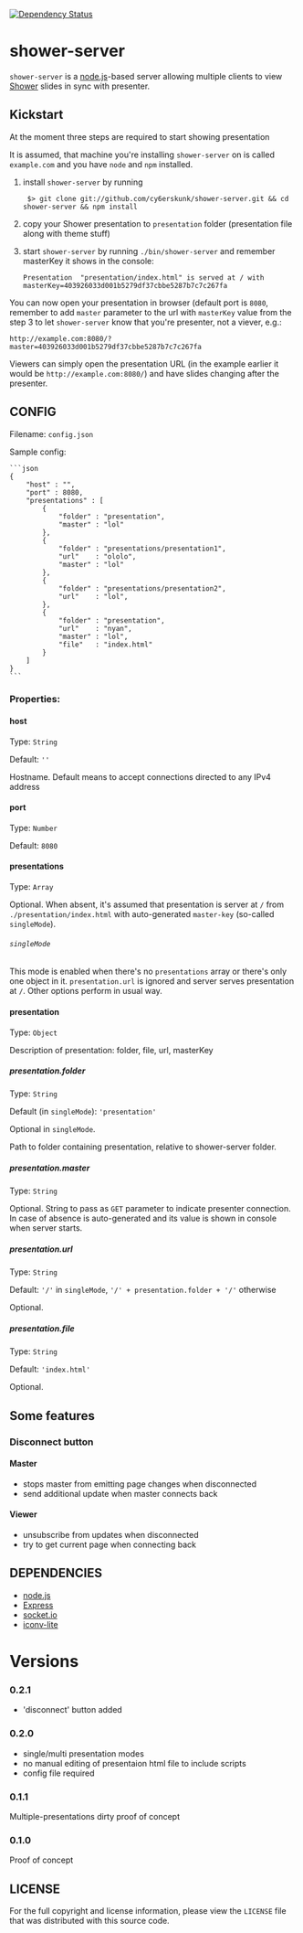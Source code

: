 [![Dependency Status](https://gemnasium.com/cy6erskunk/shower-server.png)](https://gemnasium.com/cy6erskunk/shower-server)

shower-server
======

`shower-server` is a [node.js][2]-based server allowing multiple clients to view [Shower][1] slides in sync with presenter.

Kickstart
---------
At the moment three steps are required to start showing presentation

It is assumed, that machine you're installing `shower-server` on is called `example.com` and
you have `node` and `npm` installed.

1. install `shower-server` by running

        $> git clone git://github.com/cy6erskunk/shower-server.git && cd shower-server && npm install

2. copy your Shower presentation to `presentation` folder (presentation file along with theme stuff)
3. start `shower-server` by running `./bin/shower-server` and remember masterKey it shows in the console:

    ```shell
    Presentation  "presentation/index.html" is served at / with masterKey=403926033d001b5279df37cbbe5287b7c7c267fa
    ```

You can now open your presentation in browser (default port is `8080`, remember to add `master` parameter to the url
with `masterKey` value from the step 3 to let `shower-server` know that you're presenter, not a viever, e.g.:

    http://example.com:8080/?master=403926033d001b5279df37cbbe5287b7c7c267fa

Viewers can simply open the presentation URL (in the example earlier it would be `http://example.com:8080/`)
and have slides changing after the presenter.

CONFIG
------
Filename: `config.json`

Sample config:

    ```json
    {
        "host" : "",
        "port" : 8080,
        "presentations" : [
            {
                "folder" : "presentation",
                "master" : "lol"
            },
            {
                "folder" : "presentations/presentation1",
                "url"    : "ololo",
                "master" : "lol"
            },
            {
                "folder" : "presentations/presentation2",
                "url"    : "lol",
            },
            {
                "folder" : "presentation",
                "url"    : "nyan",
                "master" : "lol",
                "file"   : "index.html"
            }
        ]
    }
    ```
### Properties:

#### host
Type: `String`

Default: `''`

Hostname. Default means to accept connections directed to any IPv4 address

#### port
Type: `Number`

Default: `8080`

#### presentations
Type: `Array`

Optional. When absent, it's assumed that presentation is server at `/` from `./presentation/index.html`
with auto-generated `master-key` (so-called `singleMode`).

###### `singleMode`
This mode is enabled when there's no `presentations` array or there's only one object in it.
`presentation.url` is ignored and server serves presentation at `/`. Other options perform in usual way.

#### presentation
Type: `Object`

Description of presentation: folder, file, url, masterKey

##### presentation.folder
Type: `String`

Default (in `singleMode`): `'presentation'`

Optional in `singleMode`.

Path to folder containing presentation, relative to shower-server folder.

##### presentation.master
Type: `String`

Optional. String to pass as `GET` parameter to indicate presenter connection.
In case of absence is auto-generated and its value is shown in console when server starts.

##### presentation.url
Type: `String`

Default: `'/'` in `singleMode`, `'/' + presentation.folder + '/'` otherwise

Optional.

##### presentation.file
Type: `String`

Default: `'index.html'`

Optional.

Some features
-------------
### Disconnect button
#### Master
 - stops master from emitting page changes when disconnected
 - send additional update when master connects back

#### Viewer
 - unsubscribe from updates when disconnected
 - try to get current page when connecting back

DEPENDENCIES
------------

* [node.js][2]
* [Express][3]
* [socket.io][4]
* [iconv-lite][5]

# Versions
### 0.2.1
 - 'disconnect' button added

### 0.2.0
 - single/multi presentation modes
 - no manual editing of presentaion html file to include scripts
 - config file required

### 0.1.1
Multiple-presentations dirty proof of concept

### 0.1.0
Proof of concept

LICENSE
-------

For the full copyright and license information, please view the `LICENSE` file
that was distributed with this source code.


[1]: https://github.com/shower/shower
[2]: http://nodejs.org/
[3]: http://expressjs.com/
[4]: https://github.com/learnboost/socket.io
[5]: https://github.com/ashtuchkin/iconv-lite
